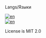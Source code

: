Langs/Языки

[![en](https://img.shields.io/badge/lang-en-red.svg)](https://github.com/codeince/Alfa/blob/master/.github/docs/langs/README.en.md)
<br>
[![en](https://img.shields.io/badge/lang-ru-cyan.svg)](https://github.com/codeince/Alfa/blob/master/.github/docs/langs/README.ru.md)

License is MIT 2.0
